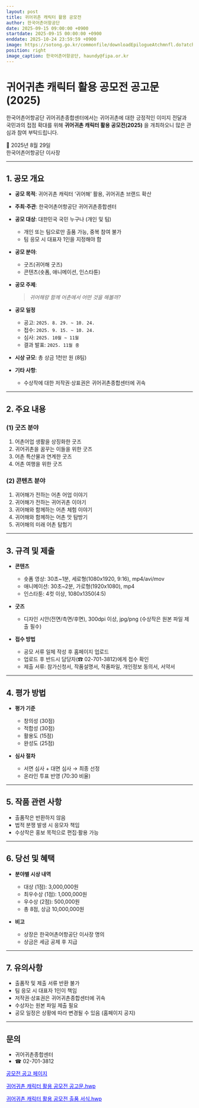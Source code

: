 ```yaml
---
layout: post
title: 귀어귀촌 캐릭터 활용 공모전
author: 한국어촌어항공단
date: 2025-09-15 09:00:00 +0900
startdate: 2025-09-15 00:00:00 +0900
enddate: 2025-10-24 23:59:59 +0900
image: https://sotong.go.kr/commonfile/downloadEpilogueAtchmnfl.do?atchmnfl_id=d522beacc6754b9993a83356ade2e5ad
position: right
image_caption: 한국어촌어항공단, haundy@fipa.or.kr
---
```

# 귀어귀촌 캐릭터 활용 공모전 공고문 (2025)

한국어촌어항공단 귀어귀촌종합센터에서는 귀어귀촌에 대한 긍정적인 이미지 전달과 국민과의 접점 확대를 위해 **귀어귀촌 캐릭터 활용 공모전(2025)** 을 개최하오니 많은 관심과 참여 부탁드립니다.

📅 2025년 8월 29일  
한국어촌어항공단 이사장

---

## 1. 공모 개요
- **공모 목적**: 귀어귀촌 캐릭터 ‘귀어해’ 활용, 귀어귀촌 브랜드 확산
- **주최·주관**: 한국어촌어항공단 귀어귀촌종합센터
- **공모 대상**: 대한민국 국민 누구나 (개인 및 팀)
    - 개인 또는 팀으로만 출품 가능, 중복 참여 불가
    - 팀 응모 시 대표자 1인을 지정해야 함
- **공모 분야**:
    - 굿즈(귀어해 굿즈)
    - 콘텐츠(숏폼, 애니메이션, 인스타툰)
- **공모 주제**:
  > *귀어해랑 함께 어촌에서 어떤 것을 해볼까?*

- **공모 일정**
    - 공고: `2025. 8. 29. ~ 10. 24.`
    - 접수: `2025. 9. 15. ~ 10. 24.`
    - 심사: `2025. 10월 ~ 11월`
    - 결과 발표: `2025. 11월 중`

- **시상 규모**: 총 상금 1천만 원 (8팀)
- **기타 사항**:
    - 수상작에 대한 저작권·상표권은 귀어귀촌종합센터에 귀속
<!--more-->
---

## 2. 주요 내용
### (1) 굿즈 분야
1. 어촌어업 생활을 상징화한 굿즈
2. 귀어귀촌을 꿈꾸는 이들을 위한 굿즈
3. 어촌 특산물과 연계한 굿즈
4. 어촌 여행을 위한 굿즈

### (2) 콘텐츠 분야
1. 귀어해가 전하는 어촌 어업 이야기
2. 귀어해가 전하는 귀어귀촌 이야기
3. 귀어해와 함께하는 어촌 체험 이야기
4. 귀어해와 함께하는 어촌 맛 탐방기
5. 귀어해의 미래 어촌 탐험기

---

## 3. 규격 및 제출
- **콘텐츠**
    - 숏폼 영상: 30초~1분, 세로형(1080x1920, 9:16), mp4/avi/mov
    - 애니메이션: 30초~2분, 가로형(1920x1080), mp4
    - 인스타툰: 4컷 이상, 1080x1350(4:5)

- **굿즈**
    - 디자인 시안(전면/측면/후면), 300dpi 이상, jpg/png (수상작은 원본 파일 제출 필수)

- **접수 방법**
    - 공모 서류 일체 작성 후 홈페이지 업로드
    - 업로드 후 반드시 담당자(☎ 02-701-3812)에게 접수 확인
    - 제출 서류: 참가신청서, 작품설명서, 작품파일, 개인정보 동의서, 서약서

---

## 4. 평가 방법
- **평가 기준**
    - 창의성 (30점)
    - 적합성 (30점)
    - 활용도 (15점)
    - 완성도 (25점)

- **심사 절차**
    - 서면 심사 + 대면 심사 → 최종 선정
    - 온라인 투표 반영 (70:30 비율)

---

## 5. 작품 관련 사항
- 출품작은 반환하지 않음
- 법적 분쟁 발생 시 응모자 책임
- 수상작은 홍보 목적으로 편집·활용 가능

---

## 6. 당선 및 혜택
- **분야별 시상 내역**
    - 대상 (1점): 3,000,000원
    - 최우수상 (1점): 1,000,000원
    - 우수상 (2점): 500,000원
    - 총 8점, 상금 10,000,000원

- **비고**
    - 상장은 한국어촌어항공단 이사장 명의
    - 상금은 세금 공제 후 지급

---

## 7. 유의사항
- 출품작 및 제출 서류 반환 불가
- 팀 응모 시 대표자 1인이 책임
- 저작권·상표권은 귀어귀촌종합센터에 귀속
- 수상자는 원본 파일 제출 필요
- 공모 일정은 상황에 따라 변경될 수 있음 (홈페이지 공지)

---

## 문의
- 귀어귀촌종합센터
- ☎ 02-701-3812  

<a href="https://sotong.go.kr/front/epilogue/epilogueNewViewPage.do?bbs_id=4150da283caa4bd8862db014d063e9dd&pagetype=bbs&search_result=&search_result_cnddt=&epilogue_bgnde=&epilogue_endde=&date_range=all&epilogue_bgnde_cnddt=&epilogue_endde_cnddt=&date_range_cnddt=all&search_title_contents=&search_insttNm=&miv_pageNo=2&preDate=&endDate=" style="color:blue;" target="_blank">공모전 공고 페이지</a>

<a href="https://sotong.go.kr/commonfile/downloadEpilogueAtchmnfl.do?atchmnfl_id=2dace421bc7c4c0091e97614da573b80" style="color:blue;">귀어귀촌 캐릭터 활용 공모전 공고문.hwp</a>

<a href="https://sotong.go.kr/commonfile/downloadEpilogueAtchmnfl.do?atchmnfl_id=b31d870533a74fc6baae03685412a7e7" style="color:blue;">귀어귀촌 캐릭터 활용 공모전 출품 서식.hwp</a>
